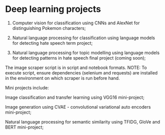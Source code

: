 # Deep learning projects

1) Computer vision for classification using CNNs and AlexNet for distinguishing Pokemon characters;

2) Natural language processing for classification using language models for detecting hate speech term project;

3) Natural language processing for topic modelling using language models for detecting patterns in hate speech final project (coming soon);

The image scraper script is in script and notebook formats. NOTE: To execute script, ensure dependencies (selenium and requests) are installed in the environment on which scraper is run before hand.


Mini projects include:

Image classification and transfer learning using VGG16 mini-project; 

Image generation using CVAE - convolutional variational auto encoders mini-project;

Natural language processing for semantic similarity using TFIDG, GloVe and BERT mini-project;
